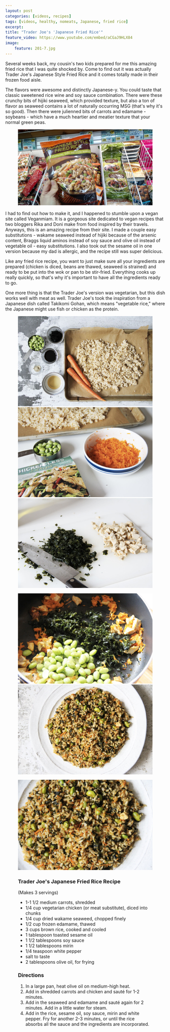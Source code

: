 ```yaml
---
layout: post
categories: [videos, recipes]
tags: [videos, healthy, nomeats, Japanese, fried rice]
excerpt: 
title: "Trader Joe's 'Japanese Fried Rice'" 
feature_video: https://www.youtube.com/embed/aCGaJ9HLX84
image:
    feature: 201-7.jpg
---
```


Several weeks back, my cousin's two kids prepared for me this amazing fried rice that I was quite shocked by.  Come to find out it was actually Trader Joe's Japanese Style Fried Rice and it comes totally made in their frozen food aisle.

The flavors were awesome and distinctly Japanese-y.  You could taste that classic sweetened rice wine and soy sauce combination.  There were these crunchy bits of hijiki seaweed, which provided texture, but also a ton of flavor as seaweed contains a lot of naturally occurring MSG (that's why it's so good).  Then there were julienned bits of carrots and edamame - soybeans - which have a much heartier and meatier texture that your normal green peas.

<figure>
    <img src="/images/201-8.jpg">

</figure>

I had to find out how to make it, and I happened to stumble upon a vegan site called Veganmiam.  It is a gorgeous site dedicated to vegan recipes that two bloggers Rika and Doni make from food inspired by their travels.  Anyways, this is an amazing recipe from their site.  I made a couple easy substitutions - wakame seaweed instead of hijiki because of the arsenic content, Braggs liquid aminos instead of soy sauce and olive oil instead of vegetable oil - easy substitutions.  I also took out the sesame oil in one version because my dad is allergic, and the recipe still was super delicious.

Like any fried rice recipe, you want to just make sure all your ingredients are prepared (chicken is diced, beans are thawed, seaweed is strained) and ready to be put into the wok or pan to be stir-fried.  Everything cooks up really quickly, so that's why it's important to have all the ingredients ready to go.  

One more thing is that the Trader Joe's version was vegetarian, but this dish works well with meat as well.  Trader Joe's took the inspiration from a Japanese dish called Takikomi Gohan, which means "vegetable rice," where the Japanese might use fish or chicken as the protein.

<figure class="third">
    <img src="/images/201-2.jpg">
    <img src="/images/201-3.jpg">
    <img src="/images/201-4.jpg">
</figure>

<figure class="half">
    <img src="/images/201-5.jpg">
    <img src="/images/201-7.jpg">
</figure>
<figure>
    <img src="/images/201-6.jpg">
</figure>

<figure class="ingredients" markdown="1">

### Trader Joe's Japanese Fried Rice Recipe

(Makes 3 servings)

- 1-1 1/2 medium carrots, shredded
- 1/4 cup vegetarian chicken (or meat substitute), diced into chunks
- 1/4 cup dried wakame seaweed, chopped finely
- 1/2 cup frozen edamame, thawed
- 3 cups brown rice, cooked and cooled
- 1 tablespoon toasted sesame oil
- 1 1/2 tablespoons soy sauce
- 1 1/2 tablespoons mirin 
- 1/4 teaspoon white pepper
- salt to taste
- 2 tablespoons olive oil, for frying
 

</figure>
<figure class="directions" markdown="1">

### Directions

1. In a large pan, heat olive oil on medium-high heat.
2. Add in shredded carrots and chicken and sauté for 1-2 minutes.
3. Add in the seaweed and edamame and sauté again for 2 minutes.  Add in a little water for steam.
4. Add in the rice, sesame oil, soy sauce, mirin and white pepper.  Fry for another 2-3 minutes, or until the rice absorbs all the sauce and the ingredients are incorporated. 

</figure>
